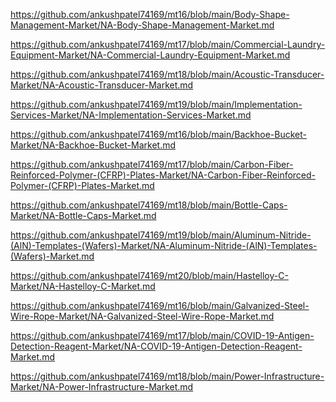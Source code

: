 <p><a href="https://github.com/ankushpatel74169/mt16/blob/main/Body-Shape-Management-Market/NA-Body-Shape-Management-Market.md">https://github.com/ankushpatel74169/mt16/blob/main/Body-Shape-Management-Market/NA-Body-Shape-Management-Market.md</a></p><p><a href="https://github.com/ankushpatel74169/mt17/blob/main/Commercial-Laundry-Equipment-Market/NA-Commercial-Laundry-Equipment-Market.md">https://github.com/ankushpatel74169/mt17/blob/main/Commercial-Laundry-Equipment-Market/NA-Commercial-Laundry-Equipment-Market.md</a></p><p><a href="https://github.com/ankushpatel74169/mt18/blob/main/Acoustic-Transducer-Market/NA-Acoustic-Transducer-Market.md">https://github.com/ankushpatel74169/mt18/blob/main/Acoustic-Transducer-Market/NA-Acoustic-Transducer-Market.md</a></p><p><a href="https://github.com/ankushpatel74169/mt19/blob/main/Implementation-Services-Market/NA-Implementation-Services-Market.md">https://github.com/ankushpatel74169/mt19/blob/main/Implementation-Services-Market/NA-Implementation-Services-Market.md</a></p><p><a href="https://github.com/ankushpatel74169/mt16/blob/main/Backhoe-Bucket-Market/NA-Backhoe-Bucket-Market.md">https://github.com/ankushpatel74169/mt16/blob/main/Backhoe-Bucket-Market/NA-Backhoe-Bucket-Market.md</a></p><p><a href="https://github.com/ankushpatel74169/mt17/blob/main/Carbon-Fiber-Reinforced-Polymer-(CFRP)-Plates-Market/NA-Carbon-Fiber-Reinforced-Polymer-(CFRP)-Plates-Market.md">https://github.com/ankushpatel74169/mt17/blob/main/Carbon-Fiber-Reinforced-Polymer-(CFRP)-Plates-Market/NA-Carbon-Fiber-Reinforced-Polymer-(CFRP)-Plates-Market.md</a></p><p><a href="https://github.com/ankushpatel74169/mt18/blob/main/Bottle-Caps-Market/NA-Bottle-Caps-Market.md">https://github.com/ankushpatel74169/mt18/blob/main/Bottle-Caps-Market/NA-Bottle-Caps-Market.md</a></p><p><a href="https://github.com/ankushpatel74169/mt19/blob/main/Aluminum-Nitride-(AlN)-Templates-(Wafers)-Market/NA-Aluminum-Nitride-(AlN)-Templates-(Wafers)-Market.md">https://github.com/ankushpatel74169/mt19/blob/main/Aluminum-Nitride-(AlN)-Templates-(Wafers)-Market/NA-Aluminum-Nitride-(AlN)-Templates-(Wafers)-Market.md</a></p><p><a href="https://github.com/ankushpatel74169/mt20/blob/main/Hastelloy-C-Market/NA-Hastelloy-C-Market.md">https://github.com/ankushpatel74169/mt20/blob/main/Hastelloy-C-Market/NA-Hastelloy-C-Market.md</a></p><p><a href="https://github.com/ankushpatel74169/mt16/blob/main/Galvanized-Steel-Wire-Rope-Market/NA-Galvanized-Steel-Wire-Rope-Market.md">https://github.com/ankushpatel74169/mt16/blob/main/Galvanized-Steel-Wire-Rope-Market/NA-Galvanized-Steel-Wire-Rope-Market.md</a></p><p><a href="https://github.com/ankushpatel74169/mt17/blob/main/COVID-19-Antigen-Detection-Reagent-Market/NA-COVID-19-Antigen-Detection-Reagent-Market.md">https://github.com/ankushpatel74169/mt17/blob/main/COVID-19-Antigen-Detection-Reagent-Market/NA-COVID-19-Antigen-Detection-Reagent-Market.md</a></p><p><a href="https://github.com/ankushpatel74169/mt18/blob/main/Power-Infrastructure-Market/NA-Power-Infrastructure-Market.md">https://github.com/ankushpatel74169/mt18/blob/main/Power-Infrastructure-Market/NA-Power-Infrastructure-Market.md</a></p>

